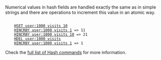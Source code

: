 Numerical values in hash fields are handled exactly the same as in simple strings and there are operations to increment this value in an atomic way.

<pre><code>
    <a href="#run">HSET user:1000 visits 10</a>
    <a href="#run">HINCRBY user:1000 visits 1</a> => 11
    <a href="#run">HINCRBY user:1000 visits 10</a> => 21
    <a href="#run">HDEL user:1000 visits</a>
    <a href="#run">HINCRBY user:1000 visits 1</a> => 1
</code></pre>

Check the [full list of Hash commands](http://redis.io/commands#hash) for more information.
